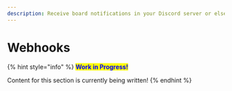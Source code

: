 ```yaml
---
description: Receive board notifications in your Discord server or elsewhere.
---
```


# Webhooks

{% hint style="info" %}
<mark style="color:blue;">**Work in Progress!**</mark>

Content for this section is currently being written!
{% endhint %}
